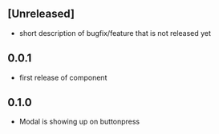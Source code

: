 ## [Unreleased]

- short description of bugfix/feature that is not released yet

## 0.0.1

- first release of component

## 0.1.0

- Modal is showing up on buttonpress
